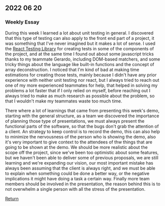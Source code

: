 ## 2022 06 20

### Weekly Essay

During this week I learned a lot about unit testing in general. I discovered that this type of testing can also apply to the front end part of a project, it was something that I've never imagined but it makes a lot of sense. I used the [React Testing Library](https://testing-library.com/) for creating tests in some of the components of the project, and at the same time I found out about some javascript tricks thanks to my teammate Gerardo, including DOM-based matchers, and some tricky things about the language like built-in functions and the concept of array deconstruction. I noticed that I'm kind of bad at making time estimations for creating those tests, mainly because I didn't have any prior experience with neither unit testing nor react, but I always tried to reach out one of my more experienced teammates for help, that helped in solving my problems a lot faster that if I only relied on myself, before reaching out I always tried to make as much research as possible about the problem, so that I wouldn't make my teammates waste too much time.

There where a lot of learnings that came from presenting this week's demo, starting with the general structure, as a team we discovered the importance of planning those type of presentations, we must always present the functional parts of the software, so that the bugs don't grab the attention of a client. An strategy to keep control is to record the demo, this can also help to minimize the nervousness of the person who is showing the demo, also it's very important to give context to the attendees of thw things that are going to be shown at the demo. We should be more realistic about the scope off the project, since we've been too optimistic about some features, but we haven't been able to deliver some of previous proposals, we are still learning and we're expanding our vision, our most important mistake has always been assuming that the client is always right, and we must be able to explain  when something could be done a better way, or the negative implications it might have doing a task a certain way. Finally more team members should be involved in the presentation, the reason behind this is to not overwhelm a single person with all the stress of the presentation. 

[Return](../../index.md)